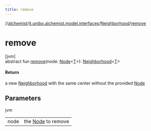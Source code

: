 ```yaml
---
title: remove
---
```

//[alchemist](../../../index.html)/[it.unibo.alchemist.model.interfaces](../index.html)/[Neighborhood](index.html)/[remove](remove.html)



# remove



[jvm]\
abstract fun [remove](remove.html)(node: [Node](../-node/index.html)<[T](../../it.unibo.alchemist.core.interfaces/-scheduler/index.html)>): [Neighborhood](index.html)<[T](../../it.unibo.alchemist.core.interfaces/-scheduler/index.html)>



#### Return



a new [Neighborhood](index.html) with the same center without the provided [Node](../-node/index.html)



## Parameters


jvm

| | |
|---|---|
| node | the [Node](../-node/index.html) to remove |




